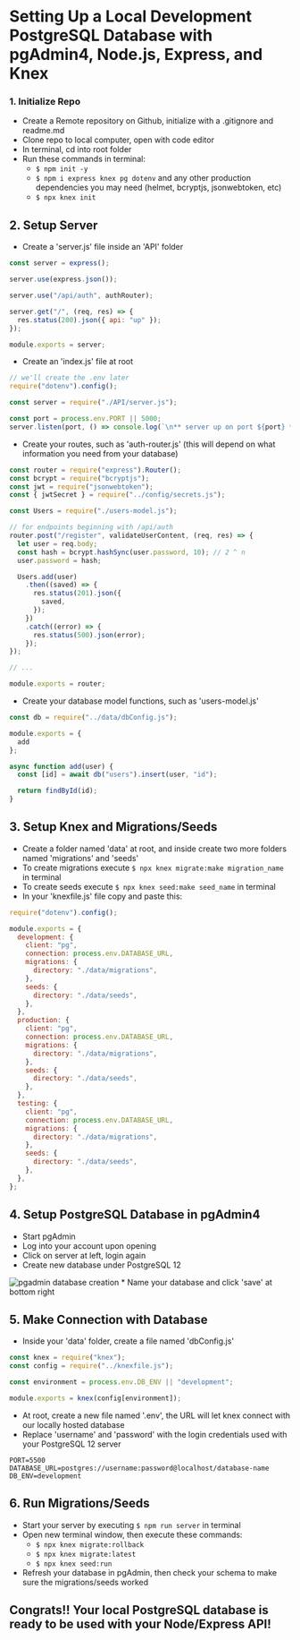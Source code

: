 # Setting Up a Local Development PostgreSQL Database with pgAdmin4, Node.js, Express, and Knex #

### 1. Initialize Repo
* Create a Remote repository on Github, initialize with a .gitignore and readme.md
* Clone repo to local computer, open with code editor
* In terminal, cd into root folder
* Run these commands in terminal:
  * `$ npm init -y`
  * `$ npm i express knex pg dotenv` and any other production dependencies you may need (helmet, bcryptjs, jsonwebtoken, etc)
  * `$ npx knex init`
  
## 2. Setup Server
* Create a 'server.js' file inside an 'API' folder
```javascript
const server = express();

server.use(express.json());

server.use("/api/auth", authRouter);

server.get("/", (req, res) => {
  res.status(200).json({ api: "up" });
});

module.exports = server;
```
* Create an 'index.js' file at root
```javascript
// we'll create the .env later
require("dotenv").config();

const server = require("./API/server.js");

const port = process.env.PORT || 5000;
server.listen(port, () => console.log(`\n** server up on port ${port} **\n`));
```
* Create your routes, such as 'auth-router.js' (this will depend on what information you need from your database)
```javascript
const router = require("express").Router();
const bcrypt = require("bcryptjs");
const jwt = require("jsonwebtoken");
const { jwtSecret } = require("../config/secrets.js");

const Users = require("./users-model.js");

// for endpoints beginning with /api/auth
router.post("/register", validateUserContent, (req, res) => {
  let user = req.body;
  const hash = bcrypt.hashSync(user.password, 10); // 2 ^ n
  user.password = hash;

  Users.add(user)
    .then((saved) => {
      res.status(201).json({
        saved,
      });
    })
    .catch((error) => {
      res.status(500).json(error);
    });
});

// ...

module.exports = router;
```
* Create your database model functions, such as 'users-model.js'
```javascript
const db = require("../data/dbConfig.js");

module.exports = {
  add
};

async function add(user) {
  const [id] = await db("users").insert(user, "id");

  return findById(id);
}
```

## 3. Setup Knex and Migrations/Seeds
* Create a folder named 'data' at root, and inside create two more folders named 'migrations' and 'seeds'
* To create migrations execute `$ npx knex migrate:make migration_name` in terminal
* To create seeds execute `$ npx knex seed:make seed_name` in terminal
* In your 'knexfile.js' file copy and paste this:
```javascript
require("dotenv").config();

module.exports = {
  development: {
    client: "pg",
    connection: process.env.DATABASE_URL,
    migrations: {
      directory: "./data/migrations",
    },
    seeds: {
      directory: "./data/seeds",
    },
  },
  production: {
    client: "pg",
    connection: process.env.DATABASE_URL,
    migrations: {
      directory: "./data/migrations",
    },
    seeds: {
      directory: "./data/seeds",
    },
  },
  testing: {
    client: "pg",
    connection: process.env.DATABASE_URL,
    migrations: {
      directory: "./data/migrations",
    },
    seeds: {
      directory: "./data/seeds",
    },
  },
};
```

## 4. Setup PostgreSQL Database in pgAdmin4
* Start pgAdmin
* Log into your account upon opening
* Click on server at left, login again
* Create new database under PostgreSQL 12
<img src="https://i.ibb.co/P64Fg3n/pgadmin1.png" alt="pgadmin database creation" border="0"/>
* Name your database and click 'save' at bottom right

## 5. Make Connection with Database
* Inside your 'data' folder, create a file named 'dbConfig.js'
```javascript
const knex = require("knex");
const config = require("../knexfile.js");

const environment = process.env.DB_ENV || "development";

module.exports = knex(config[environment]);
```
* At root, create a new file named '.env', the URL will let knex connect with our locally hosted database
* Replace 'username' and 'password' with the login credentials used with your PostgreSQL 12 server
```
PORT=5500
DATABASE_URL=postgres://username:password@localhost/database-name
DB_ENV=development
```

## 6. Run Migrations/Seeds
* Start your server by executing `$ npm run server` in terminal
* Open new terminal window, then execute these commands:
  * `$ npx knex migrate:rollback`
  * `$ npx knex migrate:latest`
  * `$ npx knex seed:run`
* Refresh your database in pgAdmin, then check your schema to make sure the migrations/seeds worked

## Congrats!! Your local PostgreSQL database is ready to be used with your Node/Express API!
